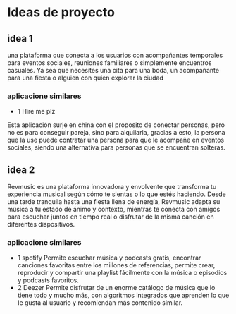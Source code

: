 # Ideas de proyecto

## idea 1
una plataforma que conecta a los usuarios con acompañantes temporales para eventos sociales, reuniones familiares o simplemente encuentros casuales. Ya sea que necesites una cita para una boda, un acompañante para una fiesta o alguien con quien explorar la ciudad
### aplicacione similares
- 1 Hire me plz

Esta aplicación surje en china con el proposito de conectar personas, pero no es para conseguir pareja, sino para alquilarla, gracias a esto, la persona que la use puede contratar una persona para que le acompañe en eventos sociales, siendo una alternativa para personas que se encuentran solteras.

## idea 2
Revmusic es una plataforma innovadora y envolvente que transforma tu experiencia musical según cómo te sientas o lo que estés haciendo. Desde una tarde tranquila hasta una fiesta llena de energía, Revmusic adapta su música a tu estado de ánimo y contexto, mientras te conecta con amigos para escuchar juntos en tiempo real o disfrutar de la misma canción en diferentes dispositivos.
### aplicacione similares
- 1 spotify 
Permite escuchar música y podcasts gratis, encontrar canciones favoritas entre los millones de referencias, permite crear, reproducir y compartir una playlist fácilmente con la música o episodios y podcasts favoritos.
- 2 Deezer
Permite disfrutar de un enorme catálogo de música que lo tiene todo y mucho más, con algoritmos integrados que aprenden lo que le gusta al usuario y recomiendan más contenido similar.
